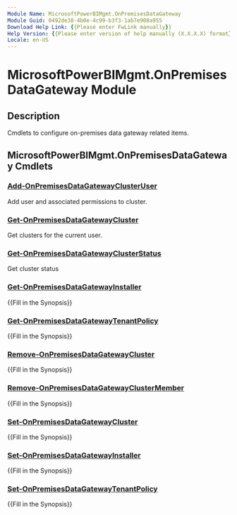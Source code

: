 ```yaml
---
Module Name: MicrosoftPowerBIMgmt.OnPremisesDataGateway
Module Guid: 0492de38-4b0e-4c99-b3f3-1ab7e908a955
Download Help Link: {{Please enter FwLink manually}}
Help Version: {{Please enter version of help manually (X.X.X.X) format}}
Locale: en-US
---
```


# MicrosoftPowerBIMgmt.OnPremisesDataGateway Module
## Description
Cmdlets to configure on-premises data gateway related items.

## MicrosoftPowerBIMgmt.OnPremisesDataGateway Cmdlets
### [Add-OnPremisesDataGatewayClusterUser](Add-OnPremisesDataGatewayClusterUser.md)
Add user and associated permissions to cluster.

### [Get-OnPremisesDataGatewayCluster](Get-OnPremisesDataGatewayCluster.md)
Get clusters for the current user.

### [Get-OnPremisesDataGatewayClusterStatus](Get-OnPremisesDataGatewayClusterStatus.md)
Get cluster status

### [Get-OnPremisesDataGatewayInstaller](Get-OnPremisesDataGatewayInstaller.md)
{{Fill in the Synopsis}}

### [Get-OnPremisesDataGatewayTenantPolicy](Get-OnPremisesDataGatewayTenantPolicy.md)
{{Fill in the Synopsis}}

### [Remove-OnPremisesDataGatewayCluster](Remove-OnPremisesDataGatewayCluster.md)
{{Fill in the Synopsis}}

### [Remove-OnPremisesDataGatewayClusterMember](Remove-OnPremisesDataGatewayClusterMember.md)
{{Fill in the Synopsis}}

### [Set-OnPremisesDataGatewayCluster](Set-OnPremisesDataGatewayCluster.md)
{{Fill in the Synopsis}}

### [Set-OnPremisesDataGatewayInstaller](Set-OnPremisesDataGatewayInstaller.md)
{{Fill in the Synopsis}}

### [Set-OnPremisesDataGatewayTenantPolicy](Set-OnPremisesDataGatewayTenantPolicy.md)
{{Fill in the Synopsis}}

